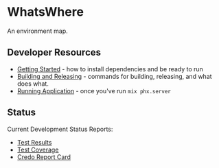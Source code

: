 # WhatsWhere

An environment map.

## Developer Resources

* [Getting Started](getting_started.html) - how to install dependencies and be ready to run
* [Building and Releasing](building_and_releasing.html) - commands for building, releasing, and what does what.
* [Running Application](http://localhost:4000/) - once you've run `mix phx.server`

## Status

Current Development Status Reports:
* [Test Results](./../test_reports/elixir/index.html)
* [Test Coverage](./../cover/excoveralls.html)
* [Credo Report Card](./../credo/index.html)